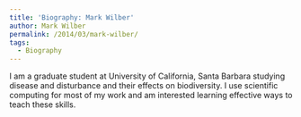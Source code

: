 ```yaml
---
title: 'Biography: Mark Wilber'
author: Mark Wilber
permalink: /2014/03/mark-wilber/
tags:
  - Biography
---
```

I am a graduate student at University of California, Santa Barbara studying disease and disturbance and their effects on biodiversity. I use scientific computing for most of my work and am interested learning effective ways to teach these skills.
